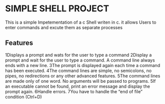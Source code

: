# SIMPLE SHELL PROJECT
This is a simple Impetementation of a c Shell writen in c. it allows Users to enter commands and excute them as separate processes

## Features
1Displays a prompt and wats for the user to type a command
2Display a prompt and wait for the user to type a command. A command line always ends with a new line.
3The prompt is displayed again each time a command has been executed.
4The command lines are simple, no semicolons, no pipes, no redirections or any other advanced features.
5The command lines are made only of one word. No arguments will be passed to programs.
5If an executable cannot be found, print an error message and display the prompt again.
6Handle errors.
7You have to handle the “end of file” condition (Ctrl+D)
